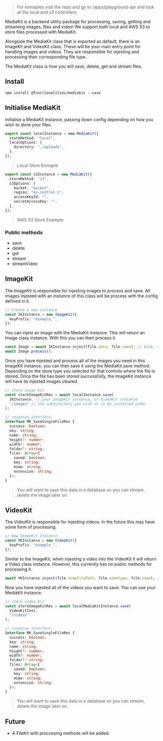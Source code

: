 > For exmaples visit the repo and go to /apps/playground-api and look at the local and s3 controllers.

MediaKit is a backend utility package for processing, saving, getting and streaming images, files and video! We support both local and AWS S3 to store files processed with MediaKit.

Alongside the MediaKit class that is exported as default, there is an ImageKit and VideoKit class. These will be your main entry point for handling images and videos. They are responsible for injesting and processing their corresponding file type.

The MediaKit class is how you will save, delete, get and stream files.

## Install

```
npm install @functionalities/mediakit --save
```

## Initialise MediaKit

Initialise a MediaKit instance, passing down config depending on how you wish to store your files.

```typescript
export const localInstance = new MediaKit({
  storeMethod: "local",
  localOptions: {
    directory: "./uploads",
  },
});
```

> Local Store Exmaple

```typescript
export const s3Instance = new MediaKit({
  storeMethod: "s3",
  s3Options: {
    bucket: "bucket",
    region: "eu-central-1",
    accessKeyId: "",
    secretAccessKey: "",
  },
});
```

> AWS S3 Store Example

### Public methods

- save
- delete
- get
- stream
- streamVideo

## ImageKit

The ImageKit is responsible for injesting images to process and save. All images injested with an instance of this class will be process with the config defined in it.

```typescript
// Create a new instance
const IKInstance = new ImageKit({
  keyPrefix: "example_",
});
```

You can injest an image with the MediaKit instance. This will return an Image class instance. With this you can then process it.

```typescript
const Image = await IKInstance.injest(file.data, file.name); // blob, string
await Image.process();
```

Once you have injested and process all of the images you need in this ImageKit instance, you can then save it using the MediaKit.save method. Depending on the store type you selected for that controls where the file is stored. Once the file has been stored successfully, the ImageKit instance will have its injested images cleared.

```typescript
// store image kit
const storeImageKitRes = await localInstance.save(
  IKInstance, // your ImageKit instance, or VideoKit instance
  "/images" // the subdirectory you wish it to be installed under
);

// response interface
interface MK_SaveSingleFileRes {
  success: boolean;
  key: string;
  name: string;
  height?: number;
  width?: number;
  folder?: string;
  files: Array<{
    saved: boolean;
    key: string;
    mime: string;
    extension: string;
  }>;
}
```

> You will want to save this data in a database so you can stream, delete the image later on.

## VideoKit

The VideoKit is responsible for injesting videos. In the future this may have some form of processing.

```typescript
// New ImageKit Instance
const VKInstance = new VideoKit({
  keyPrefix: "example_",
});
```

Similar to the ImageKit, when injesting a video into the VideoKit it will return a Video class instance. However, this currently has no public methods for processing it.

```typescript
await VKInstance.injest(file.tempFilePath, file.mimetype, file.name); // string, string, string
```

Now you have injested all of the videos you want to save. You can use your MediaKit instance.

```typescript
// store video kit
const storeImageKitRes = await localMediaKitInstance.save(
  VideoKitInst,
  "/videos"
);

// response interface
interface MK_SaveSingleFileRes {
  success: boolean;
  key: string;
  name: string;
  height?: number;
  width?: number;
  folder?: string;
  files: Array<{
    saved: boolean;
    key: string;
    mime: string;
    extension: string;
  }>;
}
```

> You will want to save this data in a database so you can stream, delete the image later on.

## Future

- A FileKit with proccesing methods will be added.
